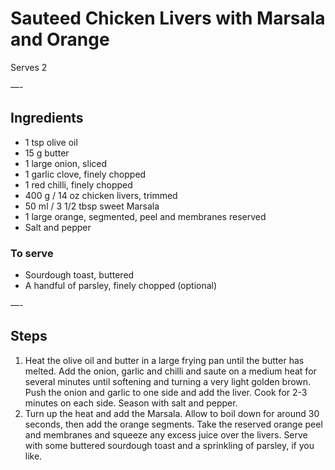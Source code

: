 # Sauteed Chicken Livers with Marsala and Orange

Serves 2

—-

## Ingredients

* 1 tsp olive oil
* 15 g butter
* 1 large onion, sliced
* 1 garlic clove, finely chopped
* 1 red chilli, finely chopped
* 400 g / 14 oz chicken livers, trimmed
* 50 ml / 3 1/2 tbsp sweet Marsala
* 1 large orange, segmented, peel and membranes reserved
* Salt and pepper

### To serve
* Sourdough toast, buttered
* A handful of parsley, finely chopped (optional)

—-

## Steps

1.  Heat the olive oil and butter in a large frying pan until the butter has melted. Add the onion, garlic and chilli and saute on a medium heat for several minutes until softening and turning a very light golden brown. Push the onion and garlic to one side and add the liver. Cook for 2-3 minutes on each side. Season with salt and pepper.
2.  Turn up the heat and add the Marsala. Allow to boil down for around 30 seconds, then add the orange segments. Take the reserved orange peel and membranes and squeeze any excess juice over the livers. Serve with some buttered sourdough toast and a sprinkling of parsley, if you like.